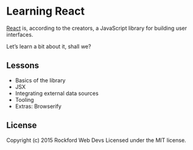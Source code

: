 # Learning React

[React](http://facebook.github.io/react/) is, according to the creators, a JavaScript library for building user interfaces.

Let’s learn a bit about it, shall we?


## Lessons

+ Basics of the library
+ JSX
+ Integrating external data sources
+ Tooling
+ Extras: Browserify


## License
Copyright (c) 2015 Rockford Web Devs
Licensed under the MIT license.
